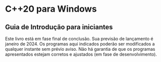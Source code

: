 # C++20 para Windows
## Guia de Introdução para iniciantes

Este livro está em fase final de conclusão. Sua previsão de lançamento é janeiro de 2024.
Os programas aqui indicados poderão ser modificados a qualquer instante sem prévio aviso.
Não há garantia de que os programas apresentados estejam corretos e ajustados (em fase de desenvolvimento).

